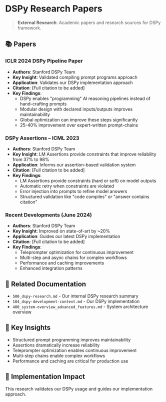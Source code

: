 <!-- CONTEXT_REFERENCE: 400_context-priority-guide.md -->
<!-- MODULE_REFERENCE: 400_integration-patterns-guide.md -->

# DSPy Research Papers

> **External Research**: Academic papers and research sources for DSPy framework.

## 📚 **Papers**

### **ICLR 2024 DSPy Pipeline Paper**
- **Authors**: Stanford DSPy Team
- **Key Insight**: Validated compiling prompt programs approach
- **Application**: Validates our DSPy implementation approach
- **Citation**: [Full citation to be added]
- **Key Findings**:
  - DSPy enables "programming" AI reasoning pipelines instead of hand-crafting prompts
  - Modular design with declared inputs/outputs improves maintainability
  - Global optimization can improve these steps significantly
  - 25-40% improvement over expert-written prompt-chains

### **DSPy Assertions – ICML 2023**
- **Authors**: Stanford DSPy Team
- **Key Insight**: LM Assertions provide constraints that improve reliability from 37% to 98%
- **Application**: Informs our assertion-based validation system
- **Citation**: [Full citation to be added]
- **Key Findings**:
  - LM Assertions provide constraints (hard or soft) on model outputs
  - Automatic retry when constraints are violated
  - Error injection into prompts to refine model answers
  - Structured validation like "code compiles" or "answer contains citation"

### **Recent Developments (June 2024)**
- **Authors**: Stanford DSPy Team
- **Key Insight**: Improved on state-of-art by ~20%
- **Application**: Guides our latest DSPy implementation
- **Citation**: [Full citation to be added]
- **Key Findings**:
  - Teleprompter optimization for continuous improvement
  - Multi-step and async chains for complex workflows
  - Performance and caching improvements
  - Enhanced integration patterns

## 🔗 **Related Documentation**
- `500_dspy-research.md` - Our internal DSPy research summary
- `104_dspy-development-context.md` - Our DSPy implementation
- `400_system-overview_advanced_features.md` - System architecture overview

## 📖 **Key Insights**
- Structured prompt programming improves maintainability
- Assertions dramatically increase reliability
- Teleprompter optimization enables continuous improvement
- Multi-step chains enable complex workflows
- Performance and caching are critical for production use

## 🎯 **Implementation Impact**
This research validates our DSPy usage and guides our implementation approach.
